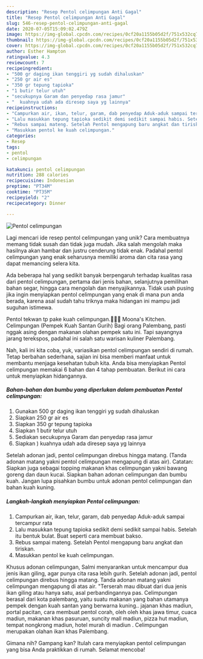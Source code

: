 ```yaml
---
description: "Resep Pentol celimpungan Anti Gagal"
title: "Resep Pentol celimpungan Anti Gagal"
slug: 546-resep-pentol-celimpungan-anti-gagal
date: 2020-07-05T15:09:02.479Z
image: https://img-global.cpcdn.com/recipes/0cf20a1155b05d2f/751x532cq70/pentol-celimpungan-foto-resep-utama.jpg
thumbnail: https://img-global.cpcdn.com/recipes/0cf20a1155b05d2f/751x532cq70/pentol-celimpungan-foto-resep-utama.jpg
cover: https://img-global.cpcdn.com/recipes/0cf20a1155b05d2f/751x532cq70/pentol-celimpungan-foto-resep-utama.jpg
author: Esther Hampton
ratingvalue: 4.3
reviewcount: 7
recipeingredient:
- "500 gr daging ikan tenggiri yg sudah dihaluskan"
- "250 gr air es"
- "350 gr tepung tapioka"
- "1 butir telur utuh"
- "secukupnya Garam dan penyedap rasa jamur"
- "  kuahnya udah ada diresep saya yg lainnya"
recipeinstructions:
- "Campurkan air, ikan, telur, garam, dab penyedap Aduk-aduk sampai tercampur rata"
- "Lalu masukkan tepung tapioka sedikit demi sedikit sampai habis. Setelah itu bentuk bulat. Buat seperti cara membuat bakso."
- "Rebus sampai mateng. Setelah Pentol mengapung baru angkat dan tiriskan."
- "Masukkan pentol ke kuah celimpungan."
categories:
- Resep
tags:
- pentol
- celimpungan

katakunci: pentol celimpungan 
nutrition: 288 calories
recipecuisine: Indonesian
preptime: "PT34M"
cooktime: "PT35M"
recipeyield: "2"
recipecategory: Dinner

---
```



![Pentol celimpungan](https://img-global.cpcdn.com/recipes/0cf20a1155b05d2f/751x532cq70/pentol-celimpungan-foto-resep-utama.jpg)

Lagi mencari ide resep pentol celimpungan yang unik? Cara membuatnya memang tidak susah dan tidak juga mudah. Jika salah mengolah maka hasilnya akan hambar dan justru cenderung tidak enak. Padahal pentol celimpungan yang enak seharusnya memiliki aroma dan cita rasa yang dapat memancing selera kita.

Ada beberapa hal yang sedikit banyak berpengaruh terhadap kualitas rasa dari pentol celimpungan, pertama dari jenis bahan, selanjutnya pemilihan bahan segar, hingga cara mengolah dan menyajikannya. Tidak usah pusing jika ingin menyiapkan pentol celimpungan yang enak di mana pun anda berada, karena asal sudah tahu triknya maka hidangan ini mampu jadi suguhan istimewa.

Pentol tekwan tp pake kuah celimpungan.🙆🙆🙆 Moona&#39;s Kitchen. Celimpungan (Pempek Kuah Santan Gurih) Bagi orang Palembang, pasti nggak asing dengan makanan olahan pempek satu ini. Tapi sayangnya jarang terekspos, padahal ini salah satu warisan kuliner Palembang.


Nah, kali ini kita coba, yuk, variasikan pentol celimpungan sendiri di rumah. Tetap berbahan sederhana, sajian ini bisa memberi manfaat untuk membantu menjaga kesehatan tubuh kita. Anda bisa menyiapkan Pentol celimpungan memakai 6 bahan dan 4 tahap pembuatan. Berikut ini cara untuk menyiapkan hidangannya.

<!--inarticleads1-->

##### Bahan-bahan dan bumbu yang diperlukan dalam pembuatan Pentol celimpungan:

1. Gunakan 500 gr daging ikan tenggiri yg sudah dihaluskan
1. Siapkan 250 gr air es
1. Siapkan 350 gr tepung tapioka
1. Siapkan 1 butir telur utuh
1. Sediakan secukupnya Garam dan penyedap rasa jamur
1. Siapkan  ) kuahnya udah ada diresep saya yg lainnya


Setelah adonan jadi, pentol celimpungan direbus hingga matang. (Tanda adonan matang yakni pentol celimpungan mengapung di atas air). Catatan: Siapkan juga sebagai topping makanan khas celimpungan‌ yakni bawang goreng dan daun kucai. Siapkan bahan adonan celimpungan dan bumbu kuah. Jangan lupa pisahkan bumbu untuk adonan pentol celimpungan dan bahan kuah kuning. 

<!--inarticleads2-->

##### Langkah-langkah menyiapkan Pentol celimpungan:

1. Campurkan air, ikan, telur, garam, dab penyedap Aduk-aduk sampai tercampur rata
1. Lalu masukkan tepung tapioka sedikit demi sedikit sampai habis. Setelah itu bentuk bulat. Buat seperti cara membuat bakso.
1. Rebus sampai mateng. Setelah Pentol mengapung baru angkat dan tiriskan.
1. Masukkan pentol ke kuah celimpungan.


Khusus adonan celimpungan, Salmi menyarankan untuk mencampur dua jenis ikan giling, agar punya cita rasa lebih gurih. Setelah adonan jadi, pentol celimpungan direbus hingga matang. Tanda adonan matang yakni celimpungan mengapung di atas air. &#34;Terserah mau dibuat dari dua jenis ikan giling atau hanya satu, asal perbandingannya pas. Celimpungan berasal dari kota palembang, yaitu suatu makanan yang bahan utamanya pempek dengan kuah santan yang berwarna kuning.. jajanan khas madiun, portal pacitan, cara membuat pentol corah, oleh oleh khas jawa timur, cuaca madiun, makanan khas pasuruan, suncity mall madiun, pizza hut madiun, tempat nongkrong madiun, hotel murah di madiun . Celimpungan merupakan olahan ikan khas Palembang. 

Gimana nih? Gampang kan? Itulah cara menyiapkan pentol celimpungan yang bisa Anda praktikkan di rumah. Selamat mencoba!
